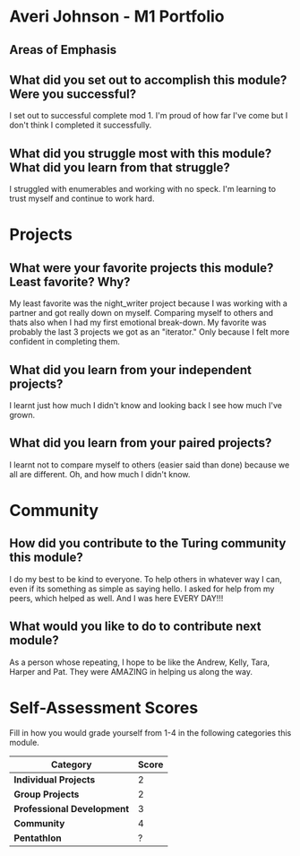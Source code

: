 # Averi Johnson - M1 Portfolio

## Areas of Emphasis

## What did you set out to accomplish this module? Were you successful?
I set out to successful complete mod 1. I'm proud of how far I've come but I don't think I completed it successfully.

## What did you struggle most with this module? What did you learn from that struggle?
I struggled with enumerables and working with no speck. I'm learning to trust myself and continue to work hard.


# Projects
## What were your favorite projects this module? Least favorite? Why?
My least favorite was the night_writer project because I was working with a partner and got really down on myself. Comparing myself to others and thats also when I had my first emotional break-down.
My favorite was probably the last 3 projects we got as an "iterator." Only because I felt more confident in completing them.

## What did you learn from your independent projects?
I learnt just how much I didn't know and looking back I see how much I've grown.

## What did you learn from your paired projects?
I learnt not to compare myself to others (easier said than done) because we all are different. Oh, and how much I didn't know.

# Community
## How did you contribute to the Turing community this module?
I do my best to be kind to everyone. To help others in whatever way I can, even if its something as simple as saying hello.
I asked for help from my peers, which helped as well.
And I was here EVERY DAY!!!

## What would you like to do to contribute next module?
As a person whose repeating, I hope to be like the Andrew, Kelly, Tara, Harper and Pat. They were AMAZING in helping us along the way.

# Self-Assessment Scores
Fill in how you would grade yourself from 1-4 in the following categories this module.

| Category                     | Score |
| -----------------------------| ----- |
| **Individual Projects**      |   2   |
| **Group Projects**           |   2   |
| **Professional Development** |   3   |
| **Community**                |   4   |
| **Pentathlon**               |   ?   |
